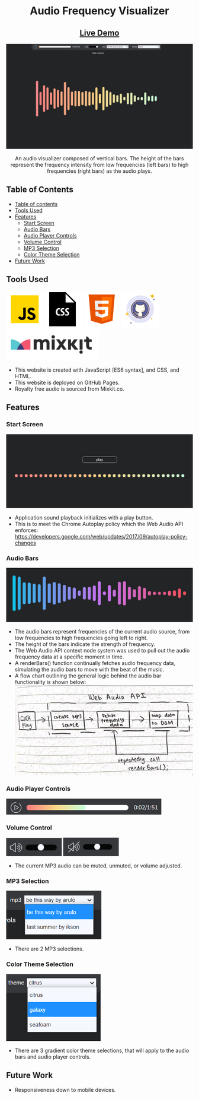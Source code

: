 <h1 align="center">Audio Frequency Visualizer</h1>
<h2 align="center"><a  href="https://chloe-trn.github.io/audio-frequency-visualizer/">Live Demo</a></h2>

![Main Screenshot](./read-me-images/audio-visualizer.jpg)

<p align="center"> An audio visualizer composed of vertical bars. The height of the bars represent the frequency intensity from low frequencies (left bars) to high frequencies (right bars) as the audio plays. </p>

## Table of Contents

- [Table of contents](#table-of-contents)
- [Tools Used](#tools-used)
- [Features](#features)
  - [Start Screen](#start-screen)
  - [Audio Bars](#audio-bars)
  - [Audio Player Controls](#audio-player-controls)
  - [Volume Control](#volume-control)
  - [MP3 Selection](#mp3-selection)
  - [Color Theme Selection](#color-theme-selection)
- [Future Work](#future-work)

## Tools Used
<p>
<img src="/read-me-images/js-logo.png" width="100" /> 
<img src="/read-me-images/css-logo.png" width="100" />
<img src="/read-me-images/html5-logo.png" width="100" />
<img src="/read-me-images/github-logo.png" width="100" />
<img src="/read-me-images/mixkit-logo.png" width="250" />
</p>

* This website is created with JavaScript [ES6 syntax], and CSS, and HTML. 
* This website is deployed on GitHub Pages.
* Royalty free audio is sourced from Mixkit.co.

## Features
### Start Screen 
![Start Screen](./read-me-images/start-screen.png)
* Application sound playback initializes with a play button.
* This is to meet the Chrome Autoplay policy which the Web Audio API enforces: https://developers.google.com/web/updates/2017/09/autoplay-policy-changes

### Audio Bars
![Audio Bars](./read-me-images/audio-bars.png)
* The audio bars represent frequencies of the current audio source, from low frequencies to high frequencies going left to right. 
* The height of the bars indicate the strength of frequency. 
* The Web Audio API context node system was used to pull out the audio frequency data at a specific moment in time. 
* A renderBars() function continually fetches audio frequency data, simulating the audio bars to move with the beat of the music. 
* A flow chart outlining the general logic behind the audio bar functionality is shown below: 
![Audio Bars Flowchart](./read-me-images/flow-chart.jpg)

### Audio Player Controls
![Audio Controls](./read-me-images/audio-player.png)
### Volume Control 
<p>
<img src="/read-me-images/volume-unmute.png" width="150" /> 
<img src="/read-me-images/volume-mute.png" width="150" />
</p>

* The current MP3 audio can be muted, unmuted, or volume adjusted. 

### MP3 Selection 
![MP3 Selection](./read-me-images/mp3-selection.png)
* There are 2 MP3 selections. 
### Color Theme Selection 
![Colot Theme Selection](./read-me-images/color-selection.png)
* There are 3 gradient color theme selections, that will apply to the audio bars and audio player controls. 

## Future Work
* Responsiveness down to mobile devices.
